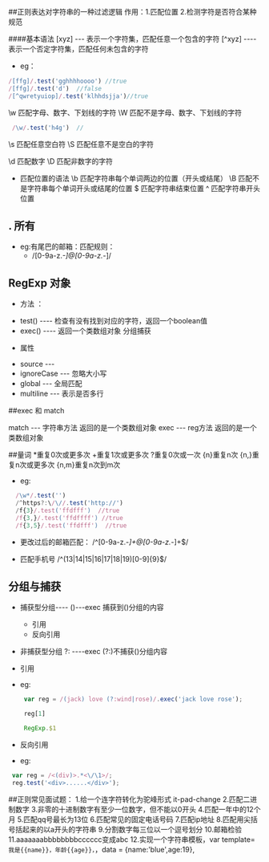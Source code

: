 ##正则表达对字符串的一种过滤逻辑 
 作用：1.匹配位置
      2.检测字符是否符合某种规范

####基本语法
[xyz] --- 表示一个字符集，匹配任意一个包含的字符
[^xyz] ---- 表示一个否定字符集，匹配任何未包含的字符
 
 * eg：
 ````js
/[ffg]/.test('gghhhhoooo') //true
/[ffg]/.test('d')  //false
/[^qwretyuiop]/.test('klhhdsjja')//true 

````      
\w   匹配字母、数字、下划线的字符 
\W    匹配不是字母、数字、下划线的字符
````js
 /\w/.test('h4g')  //
````

\s 匹配任意空白符
\S 匹配任意不是空白的字符


\d 匹配数字
\D 匹配非数字的字符


* 匹配位置的语法
\b 匹配字符串每个单词两边的位置（开头或结尾）
\B 匹配不是字符串每个单词开头或结尾的位置
$ 匹配字符串结束位置
^ 匹配字符串开头位置

. 所有
----------------------------------------------------------

* eg:有尾巴的邮箱：匹配规则：
  * /[0-9a-z._-]@[0-9a-z._-]/ 

  



 ## RegExp 对象
+ 方法 ：
 - test() ---- 检查有没有找到对应的字符，返回一个boolean值
 - exec()  ---- 返回一个类数组对象 分组捕获
+ 属性
 - source --- 
 - ignoreCase --- 忽略大小写 
 - global   --- 全局匹配
 - multiline --- 表示是否多行


##exec 和 match

match --- 字符串方法 返回的是一个类数组对象
exec --- reg方法 返回的是一个类数组对象


##量词
  *重复0次或更多次
  +重复1次或更多次
  ?重复0次或一次
  {n}重复n次
  {n,}重复n次或更多次
  {n,m}重复n次到m次

 * eg:
 ````js
   /\w*/.test('')
   /^https?:\/\//.test('http://')
   /f{3}/.test('ffdfff')  //true
   /f{3,}/.test('ffdffff') //true
   /f{3,5}/.test('ffdfff')  //true
 ```` 

 

* 更改过后的邮箱匹配：
  /^[0-9a-z.-_]+@[0-9a-z._-]+$/

* 匹配手机号
/^(13|14|15|16|17|18|19)[0-9]{9}$/



## 分组与捕获

* 捕获型分组---- ()---exec 捕获到()分组的内容
  - 引用
  - 反向引用
* 非捕获型分组 ?: ----exec (?:)不捕获()分组内容


* 引用
 * eg:
   ````js
    var reg = /(jack) love (?:wind|rose)/.exec('jack love rose');

    reg[1]

    RegExp.$1
   ````
* 反向引用
* eg:
````js
 var reg = /<(div)>.*<\/\1>/;
 reg.test('<div>......</div>');
````















##正则常见面试题：
1.给一个连字符转化为驼峰形式 it-pad-change
2.匹配二进制数字
3.非零的十进制数字有至少一位数字，但不能以0开头
4.匹配一年中的12个月
5.匹配qq号最长为13位
6.匹配常见的固定电话号码
7.匹配ip地址
8.匹配用尖括号括起来的以a开头的字符串
9.分割数字每三位以一个逗号划分
10.邮箱检验
11.aaaaaaabbbbbbbbcccccc变成abc
12.实现一个字符串模板，var template=`我是{{name}}，年龄{{age}}，`，data = {name:'blue',age:19},